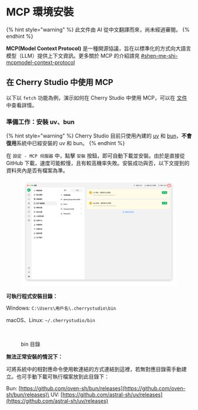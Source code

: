 # MCP 環境安裝


{% hint style="warning" %}
此文件由 AI 從中文翻譯而來，尚未經過審閱。
{% endhint %}




**MCP(Model Context Protocol)** 是一種開源協議，旨在以標準化的方式向大語言模型（LLM）提供上下文資訊。更多關於 MCP 的介紹請見 [#shen-me-shi-mcpmodel-context-protocol](../../question-contact/knowledge.md#shen-me-shi-mcpmodel-context-protocol "mention")

## 在 Cherry Studio 中使用 MCP

以下以 `fetch` 功能為例，演示如何在 Cherry Studio 中使用 MCP，可以在 [文件](https://github.com/modelcontextprotocol/servers/tree/main/src/fetch) 中查看詳情。

### **準備工作：安裝 uv、bun**

{% hint style="warning" %}
Cherry Studio 目前只使用內建的 [uv](https://github.com/astral-sh/uv) 和 [bun](https://github.com/oven-sh/bun)，**不會復用**系統中已經安裝的 uv 和 bun。
{% endhint %}

在 `設定 - MCP 伺服器` 中，點擊 `安裝` 按鈕，即可自動下載並安裝。由於是直接從 GitHub 下載，速度可能較慢，且有較高機率失敗。安裝成功與否，以下文提到的資料夾內是否有檔案為準。

<figure><img src="../../.gitbook/assets/image (2) (1) (1).png" alt=""><figcaption></figcaption></figure>

**可執行程式安裝目錄：**

Windows: `C:\Users\用戶名\.cherrystudio\bin`

macOS、Linux: `~/.cherrystudio/bin`

<figure><img src="../../.gitbook/assets/MCP-cherrystudio_bin_資料夾.png" alt=""><figcaption><p>bin 目錄</p></figcaption></figure>

**無法正常安裝的情況下：**

可將系統中的相對應命令使用軟連結的方式連結到這裡，若無對應目錄需手動建立。也可手動下載可執行檔案放到此目錄下：

Bun: [https://github.com/oven-sh/bun/releases](https://github.com/oven-sh/bun/releases)\
UV: [https://github.com/astral-sh/uv/releases](https://github.com/astral-sh/uv/releases)